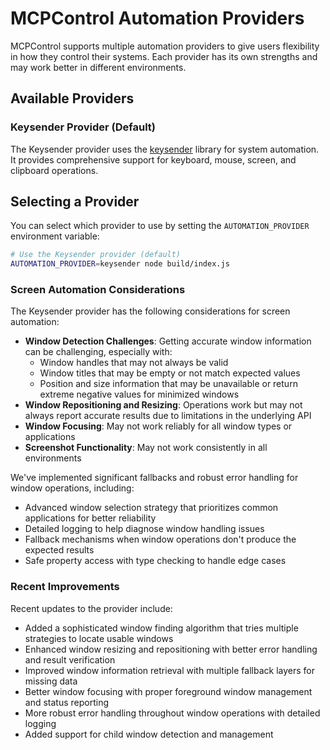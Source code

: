 # MCPControl Automation Providers

MCPControl supports multiple automation providers to give users flexibility in how they control their systems. Each provider has its own strengths and may work better in different environments.

## Available Providers

### Keysender Provider (Default)

The Keysender provider uses the [keysender](https://github.com/garrettlynch/keysender) library for system automation. It provides comprehensive support for keyboard, mouse, screen, and clipboard operations.

## Selecting a Provider

You can select which provider to use by setting the `AUTOMATION_PROVIDER` environment variable:

```bash
# Use the Keysender provider (default)
AUTOMATION_PROVIDER=keysender node build/index.js
```

### Screen Automation Considerations

The Keysender provider has the following considerations for screen automation:

- **Window Detection Challenges**: Getting accurate window information can be challenging, especially with:
  - Window handles that may not always be valid
  - Window titles that may be empty or not match expected values
  - Position and size information that may be unavailable or return extreme negative values for minimized windows
- **Window Repositioning and Resizing**: Operations work but may not always report accurate results due to limitations in the underlying API
- **Window Focusing**: May not work reliably for all window types or applications
- **Screenshot Functionality**: May not work consistently in all environments

We've implemented significant fallbacks and robust error handling for window operations, including:

- Advanced window selection strategy that prioritizes common applications for better reliability
- Detailed logging to help diagnose window handling issues
- Fallback mechanisms when window operations don't produce the expected results
- Safe property access with type checking to handle edge cases

### Recent Improvements

Recent updates to the provider include:

- Added a sophisticated window finding algorithm that tries multiple strategies to locate usable windows
- Enhanced window resizing and repositioning with better error handling and result verification
- Improved window information retrieval with multiple fallback layers for missing data
- Better window focusing with proper foreground window management and status reporting
- More robust error handling throughout window operations with detailed logging
- Added support for child window detection and management
